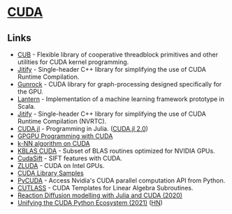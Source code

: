 # [CUDA](https://developer.nvidia.com/cuda-zone)

## Links

- [CUB](https://github.com/NVlabs/cub) - Flexible library of cooperative threadblock primitives and other utilities for CUDA kernel programming.
- [Jitify](https://github.com/NVIDIA/jitify) - Single-header C++ library for simplifying the use of CUDA Runtime Compilation.
- [Gunrock](https://github.com/gunrock/gunrock) - CUDA library for graph-processing designed specifically for the GPU.
- [Lantern](https://github.com/feiwang3311/Lantern) - Implementation of a machine learning framework prototype in Scala.
- [Jitify](https://github.com/NVIDIA/jitify) - Single-header C++ library for simplifying the use of CUDA Runtime Compilation (NVRTC).
- [CUDA.jl](https://github.com/JuliaGPU/CUDA.jl) - Programming in Julia. ([CUDA.jl 2.0](https://juliagpu.org/2020-10-02-cuda_2.0/))
- [GPGPU Programming with CUDA](https://github.com/CoffeeBeforeArch/cuda_programming)
- [k-NN algorithm on CUDA](https://github.com/vincentfpgarcia/kNN-CUDA)
- [KBLAS CUDA](https://github.com/ecrc/kblas-gpu) - Subset of BLAS routines optimized for NVIDIA GPUs.
- [CudaSift](https://github.com/Celebrandil/CudaSift) - SIFT features with CUDA.
- [ZLUDA](https://github.com/vosen/ZLUDA) - CUDA on Intel GPUs.
- [CUDA Library Samples](https://github.com/NVIDIA/CUDALibrarySamples)
- [PyCUDA](https://github.com/inducer/pycuda) - Access Nvidia's CUDA parallel computation API from Python.
- [CUTLASS](https://github.com/NVIDIA/cutlass) - CUDA Templates for Linear Algebra Subroutines.
- [Reaction Diffusion modelling with Julia and CUDA (2020)](https://www.moll.dev/projects/reaction-diffusion-julia/)
- [Unifying the CUDA Python Ecosystem (2021)](https://developer.nvidia.com/blog/unifying-the-cuda-python-ecosystem/) ([HN](https://news.ycombinator.com/item?id=26834491))
